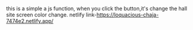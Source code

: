 this is a simple a js function, when you click the button,it's change the hall site  screen color change.
netlify link-https://loquacious-chaja-7474e2.netlify.app/